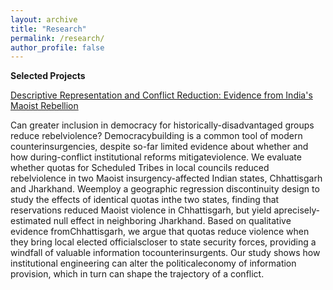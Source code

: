 ```yaml
---
layout: archive
title: "Research"
permalink: /research/
author_profile: false
---
```


**Selected Projects**

[Descriptive Representation and Conflict Reduction: Evidence from India's Maoist Rebellion](https://osf.io/preprints/socarxiv/gfh3m)

Can greater inclusion in democracy for historically-disadvantaged groups reduce rebelviolence? Democracy­building is a common tool of modern counterinsurgencies, despite so-far limited evidence about whether and how during-conflict institutional reforms mitigateviolence. We evaluate whether quotas for Scheduled Tribes in local councils reduced rebelviolence in two Maoist insurgency-affected Indian states, Chhattisgarh and Jharkhand. Weemploy a geographic regression discontinuity design to study the effects of identical quotas inthe two states, finding that reservations reduced Maoist violence in Chhattisgarh, but yield aprecisely­estimated null effect in neighboring Jharkhand. Based on qualitative evidence fromChhattisgarh, we argue that quotas reduce violence when they bring local elected officialscloser to state security forces, providing a windfall of valuable information tocounterinsurgents. Our study shows how institutional engineering can alter the politicaleconomy of information provision, which in turn can shape the trajectory of a conflict.
